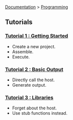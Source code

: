 [Documentation](../README.md) > [Programming](./README.md)

## Tutorials

### [Tutorial 1 : Getting Started](./tutorial/p_01.md)

* Create a new project.
* Assemble.
* Execute.

### [Tutorial 2 : Basic Output](./tutorial/p_02.md)

* Directly call the host.
* Generate output.

### [Tutorial 3 : Libraries](./tutorial/p_03.md)

* Forget about the host.
* Use stub functions instead.
